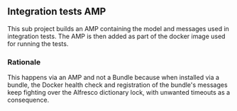 ## Integration tests AMP ##

This sub project builds an AMP containing the model and messages used in integration tests.
The AMP is then added as part of the docker image used for running the tests.

### Rationale ###
This happens via an AMP and not a Bundle because when installed via a bundle, 
the Docker health check and registration of the bundle's messages
keep fighting over the Alfresco dictionary lock, with unwanted timeouts as a consequence.
